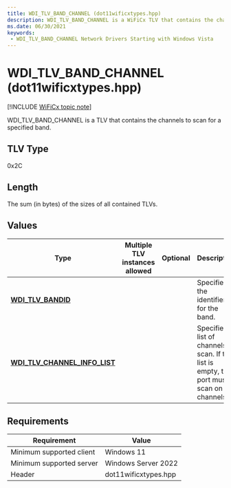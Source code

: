 ```yaml
---
title: WDI_TLV_BAND_CHANNEL (dot11wificxtypes.hpp)
description: WDI_TLV_BAND_CHANNEL is a WiFiCx TLV that contains the channels to scan for a specified band.
ms.date: 06/30/2021
keywords:
 - WDI_TLV_BAND_CHANNEL Network Drivers Starting with Windows Vista
---
```


# WDI\_TLV\_BAND\_CHANNEL (dot11wificxtypes.hpp)

[!INCLUDE [WiFiCx topic note](../includes/wificx-version-warning.md)]


WDI\_TLV\_BAND\_CHANNEL is a TLV that contains the channels to scan for a specified band.

## TLV Type


0x2C

## Length


The sum (in bytes) of the sizes of all contained TLVs.

## Values


| Type                                                               | Multiple TLV instances allowed | Optional | Description                                                                                     |
|--------------------------------------------------------------------|--------------------------------|----------|-------------------------------------------------------------------------------------------------|
| [**WDI\_TLV\_BANDID**](wdi-tlv-bandid.md)                         |                                |          | Specifies the identifier for the band.                                                          |
| [**WDI\_TLV\_CHANNEL\_INFO\_LIST**](wdi-tlv-channel-info-list.md) |                                |          | Specifies a list of channels to scan. If the list is empty, the port must scan on all channels. |

 

## Requirements

|Requirement|Value|
|--- |--- |
|Minimum supported client|Windows 11|
|Minimum supported server|Windows Server 2022|
|Header|dot11wificxtypes.hpp|


 

 





